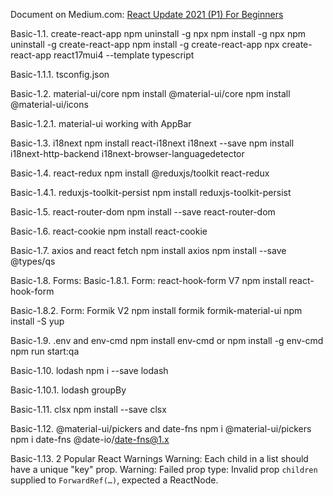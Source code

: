 Document on Medium.com: [React Update 2021 (P1) For Beginners](https://medium.com/@david.zhao.blog/react-update-2021-p1-for-beginners-70b0a5356e07?source=friends_link&sk=4994d17e77fc5c5a9473c867257c406d)

Basic-1.1. create-react-app 
npm uninstall -g npx
npm install -g npx
npm uninstall -g create-react-app
npm install -g create-react-app 
npx create-react-app react17mui4 --template typescript

Basic-1.1.1. tsconfig.json

Basic-1.2. material-ui/core
npm install @material-ui/core
npm install @material-ui/icons

Basic-1.2.1. material-ui working with AppBar

Basic-1.3. i18next
npm install react-i18next i18next --save
npm install i18next-http-backend i18next-browser-languagedetector

Basic-1.4. react-redux
npm install @reduxjs/toolkit react-redux

Basic-1.4.1. reduxjs-toolkit-persist
npm install reduxjs-toolkit-persist

Basic-1.5. react-router-dom
npm install --save react-router-dom

Basic-1.6. react-cookie
npm install react-cookie

Basic-1.7. axios and react fetch
npm install axios
npm install --save @types/qs

Basic-1.8. Forms: 
Basic-1.8.1. Form: react-hook-form V7
npm install react-hook-form

Basic-1.8.2. Form: Formik V2
npm install formik formik-material-ui
npm install -S yup

Basic-1.9. .env and env-cmd
npm install env-cmd or npm install -g env-cmd
npm run start:qa

Basic-1.10. lodash
npm i --save lodash

Basic-1.10.1. lodash groupBy

Basic-1.11. clsx
npm install --save clsx

Basic-1.12. @material-ui/pickers and date-fns
npm i @material-ui/pickers
npm i date-fns  @date-io/date-fns@1.x

Basic-1.13. 2 Popular React Warnings
Warning: Each child in a list should have a unique "key" prop.
Warning: Failed prop type: Invalid prop `children` supplied to `ForwardRef(…)`, expected a ReactNode.
